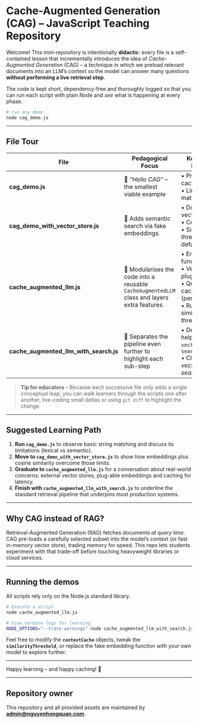 # Cache-Augmented Generation (CAG) – JavaScript Teaching Repository

Welcome!  This mini-repository is intentionally **didactic**: every file is a self-contained lesson that incrementally introduces the idea of _Cache-Augmented Generation_ (CAG) – a technique in which we preload relevant documents into an LLM’s context so the model can answer many questions **without performing a live retrieval step**.

The code is kept short, dependency-free and thoroughly logged so that you can run each script with plain Node and _see_ what is happening at every phase.

```bash
# run any demo
node cag_demo.js
```

---

## File Tour

| File | Pedagogical Focus | Key Concepts Introduced |
|------|-------------------|-------------------------|
| **cag_demo.js** | 🍏 _“Hello CAG”_ – the smallest viable example | • Pre-loaded text cache<br>• Linear string matching |
| **cag_demo_with_vector_store.js** | 🍊 Adds semantic search via fake embeddings | • Document vectors<br>• Cosine similarity<br>• Similarity threshold (`0.85` default) |
| **cache_augmented_llm.js** | 🍎 Modularises the code into a reusable `CacheAugmentedLLM` class and layers extra features | • Embedding-function injection<br>• Vector-store plug-in stub<br>• Query-result cache (performance)<br>• Runtime similarity-threshold tuning |
| **cache_augmented_llm_with_search.js** | 🍉 Separates the pipeline even further to highlight each sub-step | • Dedicated helpers: `vectorizeQuery` & `searchVectorStore`<br>• Clear trace of _vectorise ➜ search ➜ answer_ |

> **Tip for educators** – Because each successive file only adds a single conceptual leap, you can walk learners through the scripts one after another, live-coding small deltas or using `git diff` to highlight the change.

---

## Suggested Learning Path

1. **Run `cag_demo.js`** to observe basic string matching and discuss its limitations (lexical vs semantic).
2. **Move to `cag_demo_with_vector_store.js`** to show how embeddings plus cosine similarity overcome those limits.
3. **Graduate to `cache_augmented_llm.js`** for a conversation about real-world concerns: external vector stores, plug-able embeddings and caching for latency.
4. **Finish with `cache_augmented_llm_with_search.js`** to underline the standard retrieval pipeline that underpins most production systems.

---

## Why CAG instead of RAG?

Retrieval-Augmented Generation (RAG) fetches documents _at query time_. CAG pre-loads a carefully selected subset into the model’s context (or fast in-memory vector store), trading memory for speed.  This repo lets students experiment with that trade-off before touching heavyweight libraries or cloud services.

---

## Running the demos

All scripts rely only on the Node.js standard library.

```bash
# Execute a script
node cache_augmented_llm.js

# View verbose logs for learning
NODE_OPTIONS="--trace-warnings" node cache_augmented_llm_with_search.js
```

Feel free to modify the **`contextCache`** objects, tweak the **`similarityThreshold`**, or replace the fake embedding function with your own model to explore further.

---

Happy learning – and happy caching! 🎉

---

## Repository owner

This repository and all provided assets are maintained by **admin@nguyenhongquan.com**.

